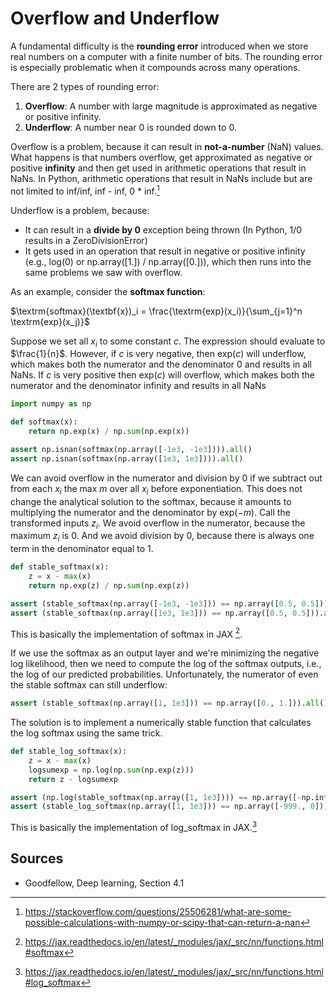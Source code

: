 # Overflow and Underflow

A fundamental difficulty is the **rounding error** introduced when we store real numbers on a computer with a finite number of bits. The rounding error is especially problematic when it compounds across many operations.

There are 2 types of rounding error:
1. **Overflow**: A number with large magnitude is approximated as negative or positive infinity.
2. **Underflow**: A number near 0 is rounded down to 0.

Overflow is a problem, because it can result in **not-a-number**  (NaN) values. What happens is that numbers overflow, get approximated as negative or positive **infinity** and then get used in arithmetic operations that result in NaNs. In Python, arithmetic operations that result in NaNs include but are not limited to inf/inf, inf - inf, 0 * inf.[^1]

Underflow is a problem, because:
* It can result in a **divide by 0** exception being thrown (In Python, 1/0 results in a ZeroDivisionError)
* It gets used in an operation that result in negative or positive infinity (e.g., log(0) or np.array([1.]) / np.array([0.])), which then runs into the same problems we saw with overflow.

As an example, consider the **softmax function**:

$\textrm{softmax}(\textbf{x})_i = \frac{\textrm{exp}(x_i)}{\sum_{j=1}^n \textrm{exp}(x_j)}$

Suppose we set all $x_i$ to some constant $c$. The expression should evaluate to $\frac{1}{n}$. However, if $c$ is very negative, then $\textrm{exp}(c)$ will underflow, which makes both the numerator and the denominator 0 and results in all NaNs. If $c$ is very positive then $\textrm{exp}(c)$ will overflow, which makes both the numerator and the denominator infinity and results in all NaNs

```python
import numpy as np

def softmax(x):
	return np.exp(x) / np.sum(np.exp(x))

assert np.isnan(softmax(np.array([-1e3, -1e3]))).all()
assert np.isnan(softmax(np.array([1e3, 1e3]))).all()
```

We can avoid overflow in the numerator and division by 0 if we subtract out from each $x_i$ the max $m$ over all $x_i$ before exponentiation. This does not change the analytical solution to the softmax, because it amounts to multiplying the numerator and the denominator by $\textrm{exp}(-m)$. Call the transformed inputs $z_i$. We avoid overflow in the numerator, because the maximum $z_i$ is 0. And we avoid division by 0, because there is always one term in the denominator equal to 1.

```python
def stable_softmax(x):
	z = x - max(x)
	return np.exp(z) / np.sum(np.exp(z))

assert (stable_softmax(np.array([-1e3, -1e3])) == np.array([0.5, 0.5])).all()
assert (stable_softmax(np.array([1e3, 1e3])) == np.array([0.5, 0.5])).all()
```

This is basically the implementation of softmax in JAX [^2].

If we use the softmax as an output layer and we're minimizing the negative log likelihood, then we need to compute the log of the softmax outputs, i.e., the log of our predicted probabilities. Unfortunately, the numerator of even the stable softmax can still underflow:

```python
assert (stable_softmax(np.array([1, 1e3])) == np.array([0., 1.])).all()
```

The solution is to implement a numerically stable function that calculates the log softmax using the same trick.

```python
def stable_log_softmax(x):
	z = x - max(x)
	logsumexp = np.log(np.sum(np.exp(z)))
	return z - logsumexp

assert (np.log(stable_softmax(np.array([1, 1e3]))) == np.array([-np.inf, 0.])).all()
assert (stable_log_softmax(np.array([1, 1e3])) == np.array([-999., 0])).all()
```

This is basically the implementation of log_softmax in JAX.[^3]

## Sources

* Goodfellow, Deep learning, Section 4.1

[^1]: https://stackoverflow.com/questions/25506281/what-are-some-possible-calculations-with-numpy-or-scipy-that-can-return-a-nan
[^2]: https://jax.readthedocs.io/en/latest/_modules/jax/_src/nn/functions.html#softmax
[^3]: https://jax.readthedocs.io/en/latest/_modules/jax/_src/nn/functions.html#log_softmax
